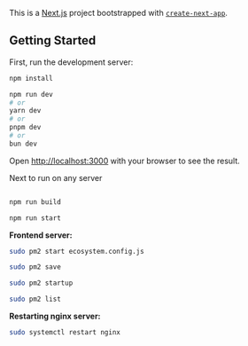 This is a [Next.js](https://nextjs.org) project bootstrapped with [`create-next-app`](https://github.com/vercel/next.js/tree/canary/packages/create-next-app).

## Getting Started

First, run the development server:

```bash
npm install

npm run dev
# or
yarn dev
# or
pnpm dev
# or
bun dev
```

Open [http://localhost:3000](http://localhost:3000) with your browser to see the result.

Next to run on any server

```bash

npm run build

npm run start
```

**Frontend server:**

```bash
sudo pm2 start ecosystem.config.js
```

```bash
sudo pm2 save

sudo pm2 startup

sudo pm2 list
```
**Restarting nginx  server:**
```bash
sudo systemctl restart nginx
```

